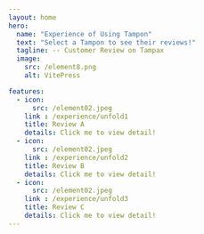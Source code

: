 ```yaml
---
layout: home
hero:
  name: "Experience of Using Tampon"
  text: "Select a Tampon to see their reviews!"
  tagline: -- Customer Review on Tampax
  image:
    src: /element8.png
    alt: VitePress

features:
  - icon: 
      src: /element02.jpeg
    link : /experience/unfold1
    title: Review A
    details: Click me to view detail!
  - icon: 
      src: /element02.jpeg
    link : /experience/unfold2
    title: Review B
    details: Click me to view detail!
  - icon: 
      src: /element02.jpeg
    link : /experience/unfold3
    title: Review C
    details: Click me to view detail!
---
```

